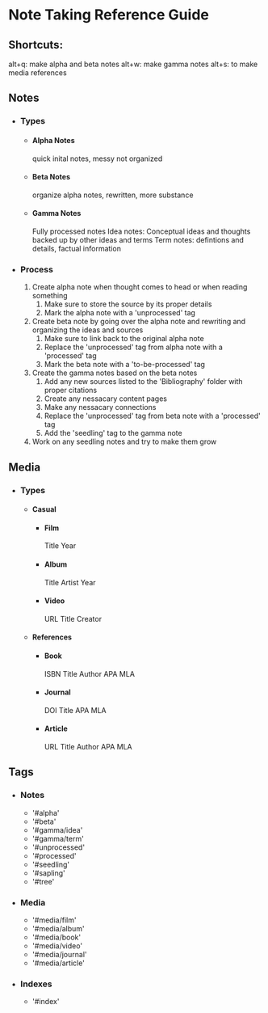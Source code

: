 ---
---

# Note Taking Reference Guide
## Shortcuts:
alt+q: make alpha and beta notes
alt+w: make gamma notes
alt+s: to make media references
## Notes
- ### Types
	- #### Alpha Notes
		quick inital notes, messy not organized
	- #### Beta Notes
		organize alpha notes, rewritten, more substance
	- #### Gamma Notes
		Fully processed notes
		Idea notes:
			Conceptual ideas and thoughts backed up by other ideas and terms
		Term notes:
			defintions and details, factual information
- ### Process
	1. Create alpha note when thought comes to head or when reading something
		1. Make sure to store the source by its proper details
		2. Mark the alpha note with a 'unprocessed' tag
	2. Create beta note by going over the alpha note and rewriting and organizing the ideas and sources
		1. Make sure to link back to the original alpha note
		2. Replace the 'unprocessed' tag from alpha note with a 'processed' tag
		3. Mark the beta note with a 'to-be-processed' tag
	3. Create the gamma notes based on the beta notes
		1. Add any new sources listed to the 'Bibliography' folder with proper citations
		2. Create any nessacary content pages
		3. Make any nessacary connections
		4. Replace the 'unprocessed' tag from beta note with a 'processed' tag
		5. Add the 'seedling' tag to the gamma note
	4. Work on any seedling notes and try to make them grow
## Media
- ### Types
	- #### Casual
		- #### Film
			Title
			Year
		 - #### Album
			 Title
			 Artist
			 Year
		- #### Video
			URL
			Title
			Creator
	- #### References
		- #### Book
			ISBN 
			Title
			Author
			APA
			MLA
		- #### Journal
			DOI
			Title
			APA
			MLA
		- #### Article
			URL
			Title
			Author
			APA
			MLA
## Tags
- ### Notes
	- '#alpha'
	- '#beta'
	- '#gamma/idea'
	- '#gamma/term'
	- '#unprocessed'
	- '#processed'
	- '#seedling'
	- '#sapling'
	- '#tree'
- ### Media
	- '#media/film'
	- '#media/album'
	- '#media/book'
	- '#media/video'
	- '#media/journal'
	- '#media/article'
- ### Indexes
	- '#index'


















